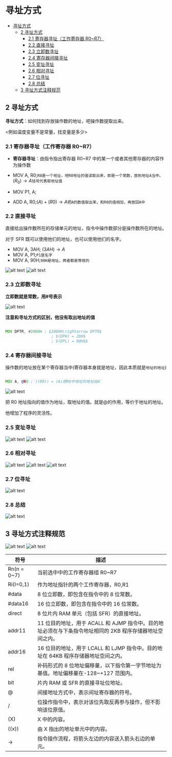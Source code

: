 # 寻址方式

- [寻址方式](#寻址方式)
  - [2 寻址方式](#2-寻址方式)
    - [2.1 寄存器寻址（工作寄存器 R0~R7）](#21-寄存器寻址工作寄存器-r0r7)
    - [2.2 直接寻址](#22-直接寻址)
    - [2.3 立即数寻址](#23-立即数寻址)
    - [2.4 寄存器间接寻址](#24-寄存器间接寻址)
    - [2.5 变址寻址](#25-变址寻址)
    - [2.6 相对寻址](#26-相对寻址)
    - [2.7 位寻址](#27-位寻址)
    - [2.8 总结](#28-总结)
  - [3 寻址方式注释规范](#3-寻址方式注释规范)

## 2 寻址方式

**寻址方式**：如何找到存放操作数的地址，吧操作数提取出来。

<例如温度变量不是常量，找变量是多少>

### 2.1 寄存器寻址（工作寄存器 R0~R7）

- **寄存器寻址**：由指令指出寄存器 R0~R7 中的某一个或者其他寄存器的内容作为操作数

- MOV A, R0;`R0是一个地址，吧R0地址的值读取出来，即是一个常数，放到地址A当中。` $(R_0)\rightarrow A$`括号代表取地址值`

- MOV P1, A;
- ADD A, R0;$(A)+(R0)\rightarrow A$`把A的数值取出来，和R0的值相加，再放回A中`

### 2.2 直接寻址

直接给出操作数所在的存储单元的地址，指令中操作数部分是操作数所在的地址。

对于 SFR 既可以使用他们的地址，也可以使用他们的名字。

- MOV A, 3AH; $(3AH)\rightarrow A$
- MOV A, P1;`P1是名字`
- MOV A, 90H;`90H是地址，两者都是等效的`

![alt text](image-5.png)
![alt text](image-4.png)

### 2.3 立即数寻址

**立即数就是常数，用#号表示**

![alt text](image-6.png)

**注意和寻址方式的区别，他没有取出地址的值**

```asm

MOV DPTR, #2000H ; $2000H\rightarrow DPTR$
                    ; $(DPH) = 20H$
                    ; $(DPL) = 00H$$

```

### 2.4 寄存器间接寻址

操作数的地址放在某个寄存器当中(寄存器本身就是地址，因此本质就是`地址的地址`)

```asm

MOV A, @R0 ;`((R0)) = (A)把R0中地址的地址给A`

```

![alt text](image-7.png)

把 R0 地址指向的值作为地址，取地址的值。就是@的作用，等价于地址的地址。

他增加了程序的灵活性。

### 2.5 变址寻址

![alt text](image-8.png)
![alt text](image-9.png)

### 2.6 相对寻址

![alt text](image-10.png)
![alt text](image-11.png)
![alt text](image-12.png)

### 2.7 位寻址

![alt text](image-13.png)

### 2.8 总结

![alt text](image-14.png)

## 3 寻址方式注释规范

![alt text](image-15.png)
![alt text](image-16.png)

| 符号          | 描述                                                                                                      |
| ------------- | --------------------------------------------------------------------------------------------------------- |
| Rn(n = 0~7)   | 当前选中中的工作寄存器组 R0~R7                                                                            |
| Ri(I=0,1)     | 作为地址指针的两个工作寄存器，R0,R1                                                                       |
| #data         | 8 位立即数，即包含在指令中的 8 位常数。                                                                   |
| #data16       | 16 位立即数，即包含在指令中的 16 位常数。                                                                 |
| direct        | 8 位片内 RAM 单元（包括 SFR）的直接地址。                                                                 |
| addr11        | 11 位目的地址，用于 ACALL 和 AJMP 指令中。目的地址必须在与下条指令地址相同的 2KB 程序存储器地址空间之内。 |
| addr16        | 16 位目的地址，用于 LCALL 和 LJMP 指令中。目的地址在 64KB 程序存储器地址空间之内。                        |
| rel           | 补码形式的 8 位地址偏移量，以下指令第一字节地址为基值。地址偏移量在-128~+127 范围内。                     |
| bit           | 片内 RAM 或 SFR 的直接寻址位地址。                                                                        |
| @             | 间接地址方式中，表示间址寄存器的符号。                                                                    |
| /             | 位操作指令中，表示对该位先取反再参与操作，但不影响该位原值。                                              |
| (X)           | X 中的内容。                                                                                              |
| ((x))         | 由 X 指出的地址单元中的内容。                                                                             |
| $\rightarrow$ | 指令操作流程，将箭头左边的内容送入箭头右边的单元。                                                        |
